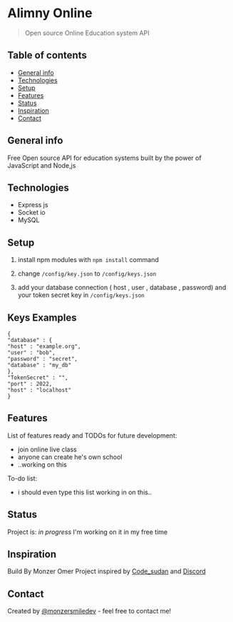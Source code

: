 ﻿# Alimny Online
> Open source Online Education system API

## Table of contents
* [General info](#general-info)
* [Technologies](#technologies)
* [Setup](#setup)
* [Features](#features)
* [Status](#status)
* [Inspiration](#inspiration)
* [Contact](#contact)

## General info
Free Open source API for education systems built by the power of JavaScript and Node,js 


## Technologies
* Express js
* Socket io
* MySQL 

## Setup
1. install npm modules with `npm install` command 

2. change `/config/key.json` to `/config/keys.json`
 
3. add your database connection ( host , user , database , password) and your token secret key in `/config/keys.json`

## Keys Examples

    {
    "database" : {
    "host" : "example.org",
    "user" : "bob",
    "password" : "secret",
    "database" : "my_db"
    },
    "TokenSecret" : "",
    "port" : 2022,
    "host" : "localhost"
    }

## Features
List of features ready and TODOs for future development:
* join online live class
* anyone can create he's own school
* ..working on this

To-do list:
* i should even type this list working in on this..

## Status
Project is: _in progress_
I'm working on it in my free time

## Inspiration
Build By Monzer Omer
 Project inspired by [Code_sudan](https://codesudan.io/) and [Discord](https://discord.com/)

## Contact
Created by [@monzersmiledev](https://twitter.com/monzersmiledev/) - feel free to contact me!
